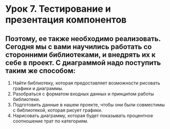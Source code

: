 # Урок 7. Тестирование и презентация компонентов
## Поэтому, ее также необходимо реализовать. Сегодня мы с вами научились работать со сторонними библиотеками, и внедрять их к себе в проект. С диаграммой надо поступить таким же способом:
1. Найти библиотеку, которая предоставляет возможности рисовать графики и диаграммы.
2. Разобраться с форматом входных данных и принципом работы библиотеки.
3. Подготовить данные в нашем проекте, чтобы они были совместимы с библиотекой, которая рисует графики.
4. Нарисовать диаграмму, которая будет показывать процентное соотношение трат по категориям.
